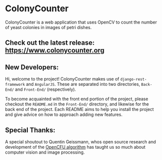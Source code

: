 # ColonyCounter

ColonyCounter is a web application that uses OpenCV to count the number of yeast colonies in images of petri dishes.

## Check out the latest release: https://www.colonycounter.org

## New Developers:

Hi, welcome to the project! ColonyCounter makes use of `django-rest-framework` and `AngularJS`. These are separated into two directories,  `Back-End/` and `Front-End/` (respectively). 

To become acquainted with the front end portion of the project, please checkout the `README.md` in the `Front-End/` directory, and likewise for the back end of the project. Each README aims to help you install the project and give advice on how to approach adding new features.

## Special Thanks:

A special shoutout to Quentin Geissmann, whos open source research and development of the [OpenCFU algorithm](http://journals.plos.org/plosone/article?id=10.1371/journal.pone.0054072) has taught us so much about computer vision and image processing.  
